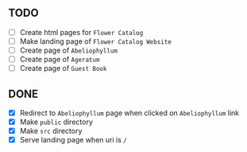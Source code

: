 ## TODO

- [ ] Create html pages for `Flower Catalog`
- [ ] Make landing page of `Flower Catalog Website`
- [ ] Create page of `Abeliophyllum`
- [ ] Create page of `Ageratum`
- [ ] Create page of `Guest Book`

## DONE
- [x] Redirect to `Abeliophyllum` page when clicked on `Abeliophyllum` link
- [x] Make `public` directory
- [x] Make `src` directory
- [x] Serve landing page when uri is `/`
